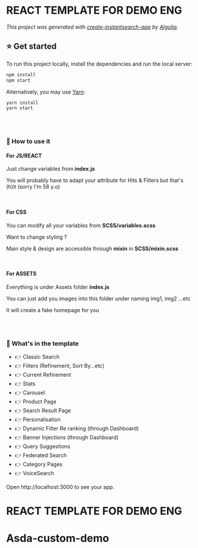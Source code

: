 # REACT TEMPLATE FOR DEMO ENG

_This project was generated with [create-instantsearch-app](https://github.com/algolia/create-instantsearch-app) by [Algolia](https://algolia.com)._

<h2 style="font-family='Helvetica'; font-size=15px; font-weight=bold; color=grey;">⭐️ Get started</h2>

To run this project locally, install the dependencies and run the local server:

```sh
npm install
npm start
```

Alternatively, you may use [Yarn](https://http://yarnpkg.com/):

```sh
yarn install
yarn start
```
</br>
</br>
<h3 style="font-family='Helvetica'; font-size=15px; font-weight=bold; color=grey;">👊 How to use it</h3>
<h4>For JS/REACT</h4>
<p>Just change variables from <b>index.js</b></p>
<p>You will probably have to adapt your attribute for Hits & Filters but that's (h)it (sorry I'm 58 y.o)</p>
</br>
<h4>For CSS</h4>
<p>You can modify all your variables from <b>SCSS/variables.scss</b></p>
<p>Want to change styling ?</p>
<p>Main style & design are accessible through <b>mixin</b> in <b>SCSS/mixin.scss</b></p>
</br>
<h4>For ASSETS</h4>
<p>Everything is under Assets folder <b>index.js</b></p>
<p>You can just add you images into this folder under naming img1, img2 ...etc</p>
<p>It will create a fake homepage for you</p>
</br>
</br>
<h3 style="font-family='Helvetica'; font-size=15px; font-weight=bold; color=grey;">👊 What's in the template</h3>
<ul>
<li>👉 Classic Search</li>
<li>👉 Filters (Refinement, Sort By...etc)</li>
<li>👉 Current Refinement</li>
<li>👉 Stats</li>
<li>👉 Carousel</li>
<li>👉 Product Page</li>
<li>👉 Search Result Page</li>
<li>👉 Personalisation</li>
<li>👉 Dynamic Filter Re ranking (through Dashboard)</li>
<li>👉 Banner Injections (through Dashboard)</li>
<li>👉 Query Suggestions</li>
<li>👉 Federated Search</li>
<li>👉 Category Pages</li>
<li>👉 VoiceSearch</li>
</ul>

Open http://localhost:3000 to see your app.
# REACT TEMPLATE FOR DEMO ENG

# Asda-custom-demo
